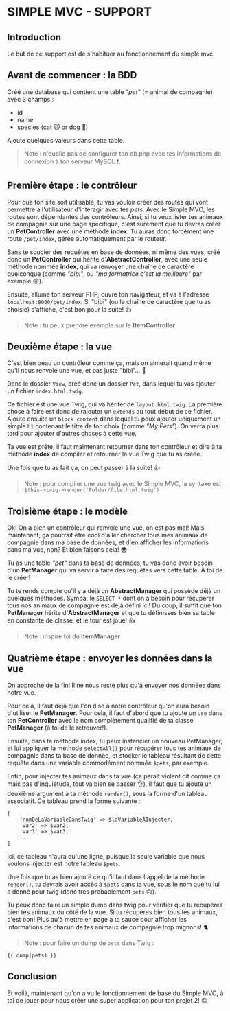 # SIMPLE MVC - SUPPORT

## Introduction

Le but de ce support est de s'habituer au fonctionnement du simple mvc.

## Avant de commencer : la BDD

Créé une database qui contient une table *"pet"* (= animal de compagnie) avec 3 champs :

* id
* name
* species (cat 🐱 or dog 🐶)

Ajoute quelques valeurs dans cette table.

> Note : n'oublie pas de configurer ton db.php avec tes informations de connexion à ton serveur MySQL ❗.

## Première étape : le contrôleur

Pour que ton site soit utilisable, tu vas vouloir créér des routes qui vont permettre à l'utilisateur d'intéragir avec tes *pets*. Avec le Simple MVC, les routes sont dépendantes des contrôleurs. Ainsi, si tu veux lister tes animaux de compagnie sur une page spécifique, c'est sûrement que tu devras créer un **PetController** avec une méthode **index**. Tu auras donc forcément une route ```/pet/index```, gérée automatiquement par le routeur.

Sans te soucier des requêtes en base de données, ni même des vues, créé donc un **PetController** qui hérite d'**AbstractController**, avec une seule méthode nommée **index**, qui va renvoyer une chaîne de caractère quelconque (comme *"bibi"*, ou *"ma formatrice c'est la meilleure"* par exemple 🙃).

Ensuite, allume ton serveur PHP, ouvre ton navigateur, et va à l'adresse ```localhost:8000/pet/index```. Si "bibi" (ou la chaîne de caractère que tu as choisie) s'affiche, c'est bon pour la suite! 👍

> Note : tu peux prendre exemple sur le **ItemController**

## Deuxième étape : la vue

C'est bien beau un contrôleur comme ça, mais on aimerait quand même qu'il nous renvoie une vue, et pas juste "bibi"... 🤔

Dans le dossier ```View```, créé donc un dossier ```Pet```, dans lequel tu vas ajouter un fichier ```index.html.twig```.

Ce fichier est une vue Twig, qui va hériter de ```layout.html.twig```. La première chose à faire est donc de rajouter un ```extends``` au tout début de ce fichier. Ajoute ensuite un ```block content``` dans lequel tu peux ajouter uniquement un simple ```h1``` contenant le titre de ton choix (comme *"My Pets"*). On verra plus tard pour ajouter d'autres choses à cette vue.

Ta vue est prête, il faut maintenant retourner dans ton contrôleur et dire à ta méthode **index** de compiler et retourner la vue Twig que tu as créée.

Une fois que tu as fait ça, on peut passer à la suite! 👍

> Note : pour compiler une vue twig avec le Simple MVC, la syntaxe est ```$this->twig->render('Folder/file.html.twig')```

## Troisième étape : le modèle

Ok! On a bien un contrôleur qui renvoie une vue, on est pas mal! Mais maintenant, ça pourrait être cool d'aller chercher tous mes animaux de compagnie dans ma base de données, et d'en afficher les informations dans ma vue, non? Et bien faisons cela! 😎

Tu as une table *"pet"* dans ta base de données, tu vas donc avoir besoin d'un **PetManager** qui va servir à faire des requêtes vers cette table. À toi de le créer!

Tu te rends compte qu'il y a déjà un **AbstractManager** qui possède déjà un quelques méthodes. Sympa, le ```SELECT *``` dont on a besoin pour récupérer tous nos animaux de compagnie est déjà défini ici! Du coup, il suffit que ton **PetManager** hérite d'**AbstractManager** et que tu définisses bien sa table en constante de classe, et le tour est joué! 👍

> Note : inspire toi du **ItemManager**

## Quatrième étape : envoyer les données dans la vue

On approche de la fin! Il ne nous reste plus qu'à envoyer nos données dans notre vue.

Pour cela, il faut déjà que l'on dise à notre contrôleur qu'on aura besoin d'utiliser le **PetManager**. Pour cela, il faut d'abord que tu ajoute un ```use``` dans ton **PetController** avec le nom complètement qualifié de ta classe **PetManager** (à toi de le retrouver!).

Ensuite, dans ta méthode index, tu peux instancier un nouveau PetManager, et lui appliquer la méthode ```selectAll()``` pour récupérer tous tes animaux de compagnie dans ta base de donnée, et stocker le tableau résultant de cette requête dans une variable commodément nommée ```$pets```, par exemple.

Enfin, pour injecter tes animaux dans ta vue (ça paraît violent dit comme ça mais pas d'inquiétude, tout va bien se passer 👌), il faut que tu ajoute un deuxième argument à ta méthode ```render()```, sous la forme d'un tableau associatif. Ce tableau prend la forme suivante :
```
[
    'nomDeLaVariableDansTwig' => $laVariableÀInjecter,
    'var2' => $var2,
    'var3' => $var3,
    ...
]
```
Ici, ce tableau n'aura qu'une ligne, puisque la seule variable que nous voulons injecter est notre tableau ```$pets```.

Une fois que tu as bien ajouté ce qu'il faut dans l'appel de la méthode ```render()```, tu devrais avoir accès à ```$pets``` dans ta vue, sous le nom que tu lui a donné pour twig (donc très probablement ```pets``` 🙃).

Tu peux donc faire un simple dump dans twig pour vérifier que tu récupères bien tes animaux du côté de la vue. Si tu récupères bien tous tes animaux, c'est bon! Plus qu'à mettre en page à ta sauce pour afficher les informations de chacun de tes animaux de compagnie trop mignons! 🐈

> Note : pour faire un dump de ```pets``` dans Twig :
```twig
{{ dump(pets) }}
```

## Conclusion

Et voilà, maintenant qu'on a vu le fonctionnement de base du Simple MVC, à toi de jouer pour nous créer une super application pour ton projet 2! 😉